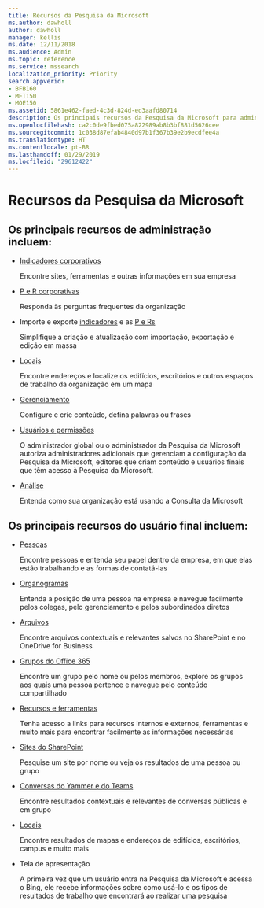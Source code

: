 ```yaml
---
title: Recursos da Pesquisa da Microsoft
ms.author: dawholl
author: dawholl
manager: kellis
ms.date: 12/11/2018
ms.audience: Admin
ms.topic: reference
ms.service: mssearch
localization_priority: Priority
search.appverid:
- BFB160
- MET150
- MOE150
ms.assetid: 5861e462-faed-4c3d-824d-ed3aafd80714
description: Os principais recursos da Pesquisa da Microsoft para administradores e usuários finais incluem indicadores, perguntas e respostas e informações sobre gerenciamento e dados
ms.openlocfilehash: ca2c0de9fbed075a822989ab8b3bf881d5626cee
ms.sourcegitcommit: 1c038d87efab4840d97b1f367b39e2b9ecdfee4a
ms.translationtype: HT
ms.contentlocale: pt-BR
ms.lasthandoff: 01/29/2019
ms.locfileid: "29612422"
---
```

# <a name="features-of-microsoft-search"></a>Recursos da Pesquisa da Microsoft

## <a name="key-admin-features-include"></a>Os principais recursos de administração incluem:

- [Indicadores corporativos](create-and-manage-bookmarks.md)
    
    Encontre sites, ferramentas e outras informações em sua empresa
    
- [P e R corporativas](create-and-manage-qas.md)
    
    Responda às perguntas frequentes da organização
    
- Importe e exporte [indicadores](bulk-create-bookmarks.md) e as [P e Rs](bulk-create-qas.md)
    
    Simplifique a criação e atualização com importação, exportação e edição em massa

- [Locais](locations.md)
    
    Encontre endereços e localize os edifícios, escritórios e outros espaços de trabalho da organização em um mapa
    
- [Gerenciamento](set-up-microsoft-search.md)
    
    Configure e crie conteúdo, defina palavras ou frases
    
- [Usuários e permissões](add-users.md)
    
    O administrador global ou o administrador da Pesquisa da Microsoft autoriza administradores adicionais que gerenciam a configuração da Pesquisa da Microsoft, editores que criam conteúdo e usuários finais que têm acesso à Pesquisa da Microsoft.
    
- [Análise ](get-insights.md) 
    
    Entenda como sua organização está usando a Consulta da Microsoft 
    
## <a name="key-end-user-features-include"></a>Os principais recursos do usuário final incluem:

- [Pessoas](use/find-people-and-groups.md)
    
    Encontre pessoas e entenda seu papel dentro da empresa, em que elas estão trabalhando e as formas de contatá-las
    
- [Organogramas](use/find-people-and-groups.md)
    
    Entenda a posição de uma pessoa na empresa e navegue facilmente pelos colegas, pelo gerenciamento e pelos subordinados diretos
    
- [Arquivos](use/find-files.md)
    
    Encontre arquivos contextuais e relevantes salvos no SharePoint e no OneDrive for Business
    
- [Grupos do Office 365](use/find-people-and-groups.md)
    
    Encontre um grupo pelo nome ou pelos membros, explore os grupos aos quais uma pessoa pertence e navegue pelo conteúdo compartilhado
    
- [Recursos e ferramentas](use/find-resources-tools-and-more.md)
    
    Tenha acesso a links para recursos internos e externos, ferramentas e muito mais para encontrar facilmente as informações necessárias
    
- [Sites do SharePoint](use/find-sharepoint-sites.md)
    
    Pesquise um site por nome ou veja os resultados de uma pessoa ou grupo
    
- [Conversas do Yammer e do Teams](use/find-conversations.md)
    
    Encontre resultados contextuais e relevantes de conversas públicas e em grupo

- [Locais](use/find-locations.md)
    
    Encontre resultados de mapas e endereços de edifícios, escritórios, campus e muito mais
    
- Tela de apresentação
    
    A primeira vez que um usuário entra na Pesquisa da Microsoft e acessa o Bing, ele recebe informações sobre como usá-lo e os tipos de resultados de trabalho que encontrará ao realizar uma pesquisa